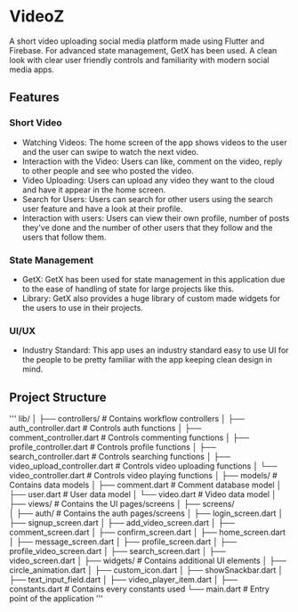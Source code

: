 # VideoZ
A short video uploading social media platform made using Flutter and Firebase. For advanced state management, GetX has been used. A clean look with clear user friendly controls and familiarity with modern social media apps.

## Features
### Short Video
- Watching Videos: The home screen of the app shows videos to the user and the user can swipe to watch the next video.
- Interaction with the Video: Users can like, comment on the video, reply to other people and see who posted the video.
- Video Uploading: Users can upload any video they want to the cloud and have it appear in the home screen.
- Search for Users: Users can search for other users using the search user feature and have a look at their profile.
- Interaction with users: Users can view their own profile, number of posts they've done and the number of other users that they follow and the users that follow them.

### State Management
- GetX: GetX has been used for state management in this application due to the ease of handling of state for large projects like this.
- Library: GetX also provides a huge library of custom made widgets for the users to use in their projects.

### UI/UX
- Industry Standard: This app uses an industry standard easy to use UI for the people to be pretty familiar with the app keeping clean design in mind.

## Project Structure

'''
lib/
│
├── controllers/                                # Contains workflow controllers
│   ├── auth_controller.dart              # Controls auth functions
│   ├── comment_controller.dart      # Controls commenting functions
│   ├── profile_controller.dart           # Controls profile functions
│   ├── search_controller.dart           # Controls searching functions
│   ├── video_upload_controller.dart      # Controls video uploading functions
│   └── video_controller.dart            # Controls video playing functions
│
├── models/                                     # Contains data models
│   ├── comment.dart                       # Comment database model
│   ├── user.dart                               # User data model
│   └── video.dart                             # Video data model
│
├── views/                                        # Contains the UI pages/screens
│   ├── screens/   
│        ├── auth/                               # Contains the auth pages/screens
│             ├── login_screen.dart
│             ├── signup_screen.dart
│        ├── add_video_screen.dart
│        ├── comment_screen.dart
│        ├── confirm_screen.dart
│        ├── home_screen.dart
│        ├── message_screen.dart
│        ├── profile_screen.dart
│        ├── profile_video_screen.dart
│        ├── search_screen.dart
│        ├── video_screen.dart
│   ├── widgets/                               # Contains additional UI elements
│        ├── circle_animation.dart
│        ├── custom_icon.dart
│        ├── showSnackbar.dart
│        ├── text_input_field.dart
│        ├── video_player_item.dart
│
├── constants.dart                           # Contains every constants used
└── main.dart                                  # Entry point of the application
'''

